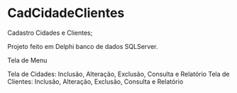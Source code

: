 # CadCidadeClientes
Cadastro Cidades e Clientes;

Projeto feito em Delphi banco de dados SQLServer.

Tela de Menu

Tela de Cidades: Inclusão, Alteração, Exclusão, Consulta e Relatório 
Tela de Clientes: Inclusão, Alteração, Exclusão, Consulta e Relatório
